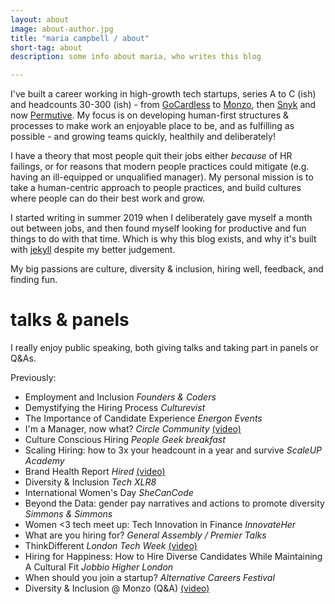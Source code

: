 ```yaml
---
layout: about
image: about-author.jpg
title: "maria campbell / about"
short-tag: about
description: some info about maria, who writes this blog

---
```


I've built a career working in high-growth tech startups, series A to C (ish) and headcounts 30-300 (ish) - from [GoCardless](https://www.codefirstgirls.org.uk/blog/the-long-awaited-hyc-gocardless-blogpost) to [Monzo](https://monzo.com/blog/2017/03/09/diversity-and-inclusion), then [Snyk](https://snyk.io/blog/my-first-week-at-snyk-was-at-our-all-hands-conference/) and now [Permutive](https://permutive.com/careers/). My focus is on developing human-first structures & processes to make work an enjoyable place to be, and as fulfilling as possible - and growing teams quickly, healthily and deliberately!

I have a theory that most people quit their jobs either _because_ of HR failings, or for reasons that modern people practices could mitigate (e.g. having an ill-equipped or unqualified manager). My personal mission is to take a human-centric approach to people practices, and build cultures where people can do their best work and grow.

I started writing in summer 2019 when I deliberately gave myself a month out between jobs, and then found myself looking for productive and fun things to do with that time. Which is why this blog exists, and why it's built with [jekyll](https://jekyllrb.com/) despite my better judgement.

My big passions are culture, diversity & inclusion, hiring well, feedback, and finding fun.

# talks & panels

I really enjoy public speaking, both giving talks and taking part in panels or Q&As.

Previously:
* Employment and Inclusion *Founders & Coders*
* Demystifying the Hiring Process *Culturevist*
* The Importance of Candidate Experience *Energon Events*
* I'm a Manager, now what? *Circle Community* 
[(video)](https://www.circlecommunity.co/post/im-a-manager-now-what)
* Culture Conscious Hiring *People Geek breakfast*
* Scaling Hiring: how to 3x your headcount in a year and survive *ScaleUP Academy*
* Brand Health Report *Hired*
[(video)](https://www.youtube.com/watch?v=qJW9eS7NvHw)
* Diversity & Inclusion *Tech XLR8*
* International Women's Day *SheCanCode*
* Beyond the Data: gender pay narratives and actions to promote diversity *Simmons & Simmons*
* Women <3 tech meet up: Tech Innovation in Finance *InnovateHer*
* What are you hiring for? *General Assembly / Premier Talks*
* ThinkDifferent *London Tech Week*
[(video)](https://www.youtube.com/watch?v=LOzuD90aQJo)
* Hiring for Happiness: How to Hire Diverse Candidates While Maintaining A Cultural Fit *Jobbio Higher London*
* When should you join a startup? *Alternative Careers Festival*
* Diversity & Inclusion @ Monzo (Q&A) 
[(video)](https://www.periscope.tv/w/1kvJpndvegdKE)
